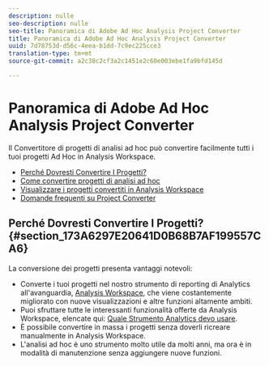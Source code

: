 ```yaml
---
description: nulle
seo-description: nulle
seo-title: Panoramica di Adobe Ad Hoc Analysis Project Converter
title: Panoramica di Adobe Ad Hoc Analysis Project Converter
uuid: 7d78753d-d56c-4eea-b1dd-7c9ec225cce3
translation-type: tm+mt
source-git-commit: a2c38c2cf3a2c1451e2c60e003ebe1fa9bfd145d

---
```



# Panoramica di Adobe Ad Hoc Analysis Project Converter

Il Convertitore di progetti di analisi ad hoc può convertire facilmente tutti i tuoi progetti Ad Hoc in Analysis Workspace.

* [Perché Dovresti Convertire I Progetti?](../../../analyze/ad-hoc-analysis/c-aha-project-converter/aha2aw-overview.md#section_173A6297E20641D0B68B7AF199557CA6)
* [Come convertire progetti di analisi ad hoc](../../../analyze/ad-hoc-analysis/c-aha-project-converter/aha2aw-workflow.md#topic_5A55F73488704C5D8E42CDD04B5984DE)
* [Visualizzare i progetti convertiti in Analysis Workspace](../../../analyze/ad-hoc-analysis/c-aha-project-converter/view-projects-workspace.md#concept_8906482FF9D641D9A93137C1DAD4BB88)
* [Domande frequenti su Project Converter](../../../analyze/ad-hoc-analysis/c-aha-project-converter/aha2aw-converter-faq.md#topic_8231595303AD403E9322645A63632D57)

## Perché Dovresti Convertire I Progetti? {#section_173A6297E20641D0B68B7AF199557CA6}

La conversione dei progetti presenta vantaggi notevoli:

* Converte i tuoi progetti nel nostro strumento di reporting di Analytics all'avanguardia, [Analysis Workspace](https://marketing.adobe.com/resources/help/en_US/analytics/analysis-workspace/), che viene costantemente migliorato con nuove visualizzazioni e altre funzioni altamente ambiti.
* Puoi sfruttare tutte le interessanti funzionalità offerte da Analysis Workspace, elencate qui: [Quale Strumento Analytics devo usare](https://marketing.adobe.com/resources/help/en_US/reference/which_analytics_tool.html).
* È possibile convertire in massa i progetti senza doverli ricreare manualmente in Analysis Workspace.
* L'analisi ad hoc è uno strumento molto utile da molti anni, ma ora è in modalità di manutenzione senza aggiungere nuove funzioni.

